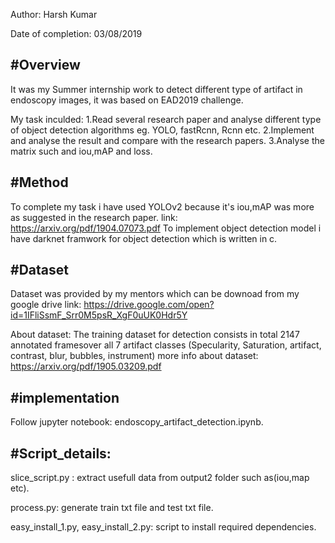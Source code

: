Author: Harsh Kumar

Date of completion: 03/08/2019


#Overview
-------------------------------
It was my Summer internship work to detect different type of artifact in endoscopy images, it was based on EAD2019 challenge.

My task inculded:
1.Read several research paper and analyse different type of object detection algorithms eg. YOLO, fastRcnn, Rcnn etc.
2.Implement and analyse the result and compare with the research papers.
3.Analyse the matrix such and iou,mAP and loss.

#Method
---------------------------------
To complete my task i have used YOLOv2 because it's iou,mAP was more as suggested in the research paper.
link: https://arxiv.org/pdf/1904.07073.pdf
To implement object detection model i have darknet framwork for object detection which is written in c.

#Dataset
-------------------------------------
Dataset was provided by my mentors which can be downoad from my google drive 
link: https://drive.google.com/open?id=1IFliSsmF_Srr0M5psR_XgF0uUK0Hdr5Y

About dataset:
The training dataset for detection consists in total 2147 annotated framesover all 7 artifact classes (Specularity, Saturation, artifact, contrast, blur, bubbles, instrument)
more info about dataset: https://arxiv.org/pdf/1905.03209.pdf

#implementation
-----------------------------------
Follow jupyter notebook: endoscopy_artifact_detection.ipynb.

#Script_details:
---------------------------------
slice_script.py : extract usefull data from output2 folder such as(iou,map etc).

process.py: generate train txt file and test txt file.

easy_install_1.py, easy_install_2.py: script to install required dependencies.








